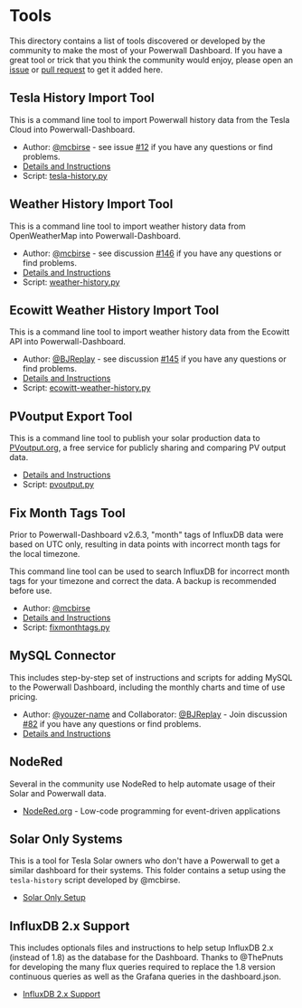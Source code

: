 # Tools

This directory contains a list of tools discovered or developed by the community to make the most of your Powerwall Dashboard. If you have a great tool or trick that you think the community would enjoy, please open an [issue](https://github.com/jasonacox/Powerwall-Dashboard/issues) or [pull request](https://github.com/jasonacox/Powerwall-Dashboard/pulls) to get it added here.

## Tesla History Import Tool

This is a command line tool to import Powerwall history data from the Tesla Cloud into Powerwall-Dashboard.

* Author: [@mcbirse](https://github.com/mcbirse) - see issue [#12](https://github.com/jasonacox/Powerwall-Dashboard/issues/12) if you have any questions or find problems.
* [Details and Instructions](https://github.com/jasonacox/Powerwall-Dashboard/blob/main/tools/tesla-history/)
* Script: [tesla-history.py](https://github.com/jasonacox/Powerwall-Dashboard/blob/main/tools/tesla-history/tesla-history.py)

## Weather History Import Tool

This is a command line tool to import weather history data from OpenWeatherMap into Powerwall-Dashboard.

* Author: [@mcbirse](https://github.com/mcbirse) - see discussion [#146](https://github.com/jasonacox/Powerwall-Dashboard/discussions/146) if you have any questions or find problems.
* [Details and Instructions](https://github.com/jasonacox/Powerwall-Dashboard/blob/main/tools/weather-history/)
* Script: [weather-history.py](https://github.com/jasonacox/Powerwall-Dashboard/blob/main/tools/weather-history/weather-history.py)

## Ecowitt Weather History Import Tool

This is a command line tool to import weather history data from the Ecowitt API into Powerwall-Dashboard.

* Author: [@BJReplay](https://github.com/BJReplay) - see discussion [#145](https://github.com/jasonacox/Powerwall-Dashboard/discussions/145) if you have any questions or find problems.
* [Details and Instructions](https://github.com/jasonacox/Powerwall-Dashboard/blob/main/tools/ecowitt-weather-history/)
* Script: [ecowitt-weather-history.py](https://github.com/jasonacox/Powerwall-Dashboard/blob/main/tools/ecowitt-weather-history/ecowitt-weather-history.py)

## PVoutput Export Tool

This is a command line tool to publish your solar production data to [PVoutput.org](https://pvoutput.org/), a free service for publicly sharing and comparing PV output data.

* [Details and Instructions](https://github.com/jasonacox/Powerwall-Dashboard/blob/main/tools/pvoutput/)
* Script: [pvoutput.py](https://github.com/jasonacox/Powerwall-Dashboard/blob/main/tools/pvoutput/pvoutput.py)

## Fix Month Tags Tool

Prior to Powerwall-Dashboard v2.6.3, "month" tags of InfluxDB data were based on UTC only, resulting in data points with incorrect month tags for the local timezone.

This command line tool can be used to search InfluxDB for incorrect month tags for your timezone and correct the data. A backup is recommended before use.

* Author: [@mcbirse](https://github.com/mcbirse)
* [Details and Instructions](https://github.com/jasonacox/Powerwall-Dashboard/blob/main/tools/fixmonthtags/)
* Script: [fixmonthtags.py](https://github.com/jasonacox/Powerwall-Dashboard/blob/main/tools/fixmonthtags/fixmonthtags.py)

## MySQL Connector

This includes step-by-step set of instructions and scripts for adding MySQL to the Powerwall Dashboard, including the monthly charts and time of use pricing.

* Author: [@youzer-name](https://github.com/youzer-name) and Collaborator: [@BJReplay](https://github.com/BJReplay) - Join discussion [#82](https://github.com/jasonacox/Powerwall-Dashboard/discussions/82) if you have any questions or find problems.
* [Details and Instructions](https://github.com/jasonacox/Powerwall-Dashboard/blob/main/tools/mysql/)

## NodeRed

Several in the community use NodeRed to help automate usage of their Solar and Powerwall data.

* [NodeRed.org](https://nodered.org/) - Low-code programming for event-driven applications

## Solar Only Systems

This is a tool for Tesla Solar owners who don't have a Powerwall to get a similar dashboard for their systems. This folder contains a setup using the `tesla-history` script developed by @mcbirse.

* [Solar Only Setup](https://github.com/jasonacox/Powerwall-Dashboard/blob/main/tools/solar-only/)

## InfluxDB 2.x Support

This includes optionals files and instructions to help setup InfluxDB 2.x (instead of 1.8) as the database for the Dashboard. Thanks to @ThePnuts for developing the many flux queries required to replace the 1.8 version continuous queries as well as the Grafana queries in the dashboard.json.

* [InfluxDB 2.x Support](https://github.com/jasonacox/Powerwall-Dashboard/blob/main/tools/influxdb2/)
